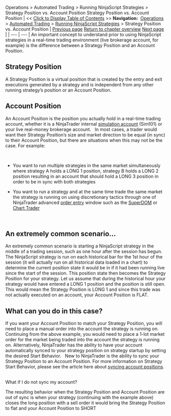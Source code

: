 ﻿
Operations > Automated Trading > Running NinjaScript Strategies > Strategy Position vs. Account Position
Strategy Position vs. Account Position
| << [Click to Display Table of Contents](strategy_position_vs_account_p.md) >> **Navigation:**     [Operations](operations.md) > [Automated Trading](automated_trading.md) > [Running NinjaScript Strategies](running_ninjascript_strategies.md) > Strategy Position vs. Account Position | [Previous page](setting_real-time_strategy_opt.md) [Return to chapter overview](running_ninjascript_strategies.md) [Next page](syncing_account_positions.md) |
| --- | --- |
An important concept to understand prior to using NinjaScript strategies in a real-time trading environment (live brokerage account, for example) is the difference between a Strategy Position and an Account Position. 
 
## Strategy Position
A Strategy Position is a virtual position that is created by the entry and exit executions generated by a strategy and is independent from any other running strategy’s position or an Account Position. 
 
## Account Position
An Account Position is the position you actually hold in a real-time trading account, whether it is a NinjaTrader internal [simulation account](simulation.md) (Sim101) or your live real-money brokerage account. 
 
In most cases, a trader would want their Strategy Position’s size and market direction to be equal (in sync) to their Account Position, but there are situations when this may not be the case. 
For example:   

 
- You want to run multiple strategies in the same market simultaneously where strategy A holds a LONG 1 position, strategy B holds a LONG 2 position resulting in an account that should hold a LONG 3 position in order to be in sync with both strategies 

- You want to run a strategy and at the same time trade the same market the strategy is running on using discretionary tactics through one of NinjaTrader advanced [order entry](order_entry.md) window such as the [SuperDOM](superdom.md) or [Chart Trader](chart_trader.md) 

 
## An extremely common scenario…
An extremely common scenario is starting a NinjaScript strategy in the middle of a trading session, such as one hour after the session has begun. The NinjaScript strategy is run on each historical bar for the 1st hour of the session (it will actually run on all historical data loaded in a chart) to determine the current position state it would be in if it had been running live since the start of the session. This position state then becomes the Strategy Position for your strategy. Let us assume that during the historical hour your strategy would have entered a LONG 1 position and the position is still open. This would mean the Strategy Position is LONG 1 and since this trade was not actually executed on an account, your Account Position is FLAT.
 
## What can you do in this case?
If you want your Account Position to match your Strategy Position, you will need to place a manual order into the account the strategy is running on. Continuing from the above example, you would need to place a 1-lot market order for the market being traded into the account the strategy is running on. Alternatively, NinjaTrader has the ability to have your account automatically synced to your strategy position on strategy startup by setting the desired Start Behavior.   New to NinjaTrader is the ability to sync your Strategy Position to an Account Position. For more information on Strategy Start Behavior, please see the article here about [syncing account positions](syncing_account_positions.md).
   

What if I do not sync my account?   

The resulting behavior when the Strategy Position and Account Position are out of sync is when your strategy (continuing with the example above) closes the long position with a sell order it would bring the Strategy Position to flat and your Account Position to SHORT
